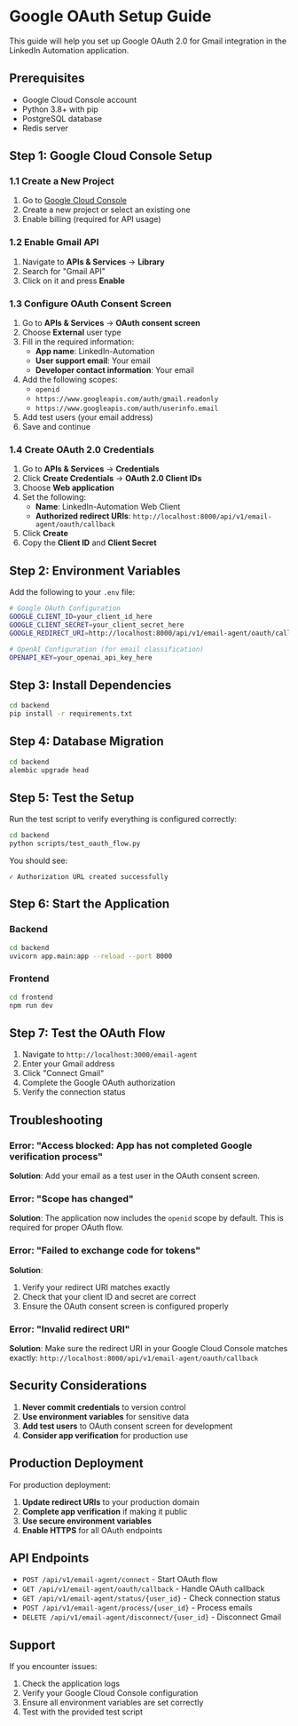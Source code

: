# Google OAuth Setup Guide

This guide will help you set up Google OAuth 2.0 for Gmail integration in the LinkedIn Automation application.

## Prerequisites

- Google Cloud Console account
- Python 3.8+ with pip
- PostgreSQL database
- Redis server

## Step 1: Google Cloud Console Setup

### 1.1 Create a New Project
1. Go to [Google Cloud Console](https://console.cloud.google.com/)
2. Create a new project or select an existing one
3. Enable billing (required for API usage)

### 1.2 Enable Gmail API
1. Navigate to **APIs & Services** → **Library**
2. Search for "Gmail API"
3. Click on it and press **Enable**

### 1.3 Configure OAuth Consent Screen
1. Go to **APIs & Services** → **OAuth consent screen**
2. Choose **External** user type
3. Fill in the required information:
   - **App name**: LinkedIn-Automation
   - **User support email**: Your email
   - **Developer contact information**: Your email
4. Add the following scopes:
   - `openid`
   - `https://www.googleapis.com/auth/gmail.readonly`
   - `https://www.googleapis.com/auth/userinfo.email`
5. Add test users (your email address)
6. Save and continue

### 1.4 Create OAuth 2.0 Credentials
1. Go to **APIs & Services** → **Credentials**
2. Click **Create Credentials** → **OAuth 2.0 Client IDs**
3. Choose **Web application**
4. Set the following:
   - **Name**: LinkedIn-Automation Web Client
   - **Authorized redirect URIs**: `http://localhost:8000/api/v1/email-agent/oauth/callback`
5. Click **Create**
6. Copy the **Client ID** and **Client Secret**

## Step 2: Environment Variables

Add the following to your `.env` file:

```bash
# Google OAuth Configuration
GOOGLE_CLIENT_ID=your_client_id_here
GOOGLE_CLIENT_SECRET=your_client_secret_here
GOOGLE_REDIRECT_URI=http://localhost:8000/api/v1/email-agent/oauth/callback

# OpenAI Configuration (for email classification)
OPENAPI_KEY=your_openai_api_key_here
```

## Step 3: Install Dependencies

```bash
cd backend
pip install -r requirements.txt
```

## Step 4: Database Migration

```bash
cd backend
alembic upgrade head
```

## Step 5: Test the Setup

Run the test script to verify everything is configured correctly:

```bash
cd backend
python scripts/test_oauth_flow.py
```

You should see:
```
✓ Authorization URL created successfully
```

## Step 6: Start the Application

### Backend
```bash
cd backend
uvicorn app.main:app --reload --port 8000
```

### Frontend
```bash
cd frontend
npm run dev
```

## Step 7: Test the OAuth Flow

1. Navigate to `http://localhost:3000/email-agent`
2. Enter your Gmail address
3. Click "Connect Gmail"
4. Complete the Google OAuth authorization
5. Verify the connection status

## Troubleshooting

### Error: "Access blocked: App has not completed Google verification process"
**Solution**: Add your email as a test user in the OAuth consent screen.

### Error: "Scope has changed"
**Solution**: The application now includes the `openid` scope by default. This is required for proper OAuth flow.

### Error: "Failed to exchange code for tokens"
**Solution**: 
1. Verify your redirect URI matches exactly
2. Check that your client ID and secret are correct
3. Ensure the OAuth consent screen is configured properly

### Error: "Invalid redirect URI"
**Solution**: Make sure the redirect URI in your Google Cloud Console matches exactly: `http://localhost:8000/api/v1/email-agent/oauth/callback`

## Security Considerations

1. **Never commit credentials** to version control
2. **Use environment variables** for sensitive data
3. **Add test users** to OAuth consent screen for development
4. **Consider app verification** for production use

## Production Deployment

For production deployment:

1. **Update redirect URIs** to your production domain
2. **Complete app verification** if making it public
3. **Use secure environment variables**
4. **Enable HTTPS** for all OAuth endpoints

## API Endpoints

- `POST /api/v1/email-agent/connect` - Start OAuth flow
- `GET /api/v1/email-agent/oauth/callback` - Handle OAuth callback
- `GET /api/v1/email-agent/status/{user_id}` - Check connection status
- `POST /api/v1/email-agent/process/{user_id}` - Process emails
- `DELETE /api/v1/email-agent/disconnect/{user_id}` - Disconnect Gmail

## Support

If you encounter issues:
1. Check the application logs
2. Verify your Google Cloud Console configuration
3. Ensure all environment variables are set correctly
4. Test with the provided test script 